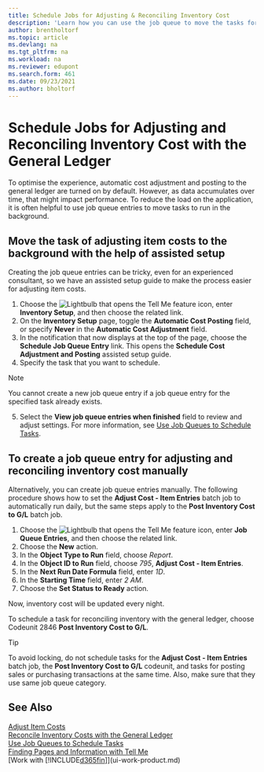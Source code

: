 ```yaml
---
title: Schedule Jobs for Adjusting & Reconciling Inventory Cost
description: 'Learn how you can use the job queue to move the tasks for adjusting inventory cost or reconciling it with the general ledger to the background. For example, if your company runs many tasks or processes many transactions.'
author: brentholtorf
ms.topic: article
ms.devlang: na
ms.tgt_pltfrm: na
ms.workload: na
ms.reviewer: edupont
ms.search.form: 461
ms.date: 09/23/2021
ms.author: bholtorf
---
```

# Schedule Jobs for Adjusting and Reconciling Inventory Cost with the General Ledger

To optimise the experience, automatic cost adjustment and posting to the general ledger are turned on by default. However, as data accumulates over time, that might impact performance. To reduce the load on the application, it is often helpful to use job queue entries to move tasks to run in the background.

## Move the task of adjusting item costs to the background with the help of assisted setup

Creating the job queue entries can be tricky, even for an experienced consultant, so we have an assisted setup guide to make the process easier for adjusting item costs.  

1. Choose the ![Lightbulb that opens the Tell Me feature](media/ui-search/search_small.png "Tell me what you want to do") icon, enter **Inventory Setup**, and then choose the related link.  
2. On the **Inventory Setup** page, toggle the **Automatic Cost Posting** field, or specify **Never** in the **Automatic Cost Adjustment** field.  
3. In the notification that now displays at the top of the page, choose the **Schedule Job Queue Entry** link. This opens the **Schedule Cost Adjustment and Posting** assisted setup guide.  
4. Specify the task that you want to schedule.  

  > [!NOTE]
  > You cannot create a new job queue entry if a job queue entry for the specified task already exists.

5. Select the **View job queue entries when finished** field to review and adjust settings. For more information, see [Use Job Queues to Schedule Tasks](admin-job-queues-schedule-tasks.md).  

## To create a job queue entry for adjusting and reconciling inventory cost manually

Alternatively, you can create job queue entries manually. The following procedure shows how to set the **Adjust Cost - Item Entries** batch job to automatically run daily, but the same steps apply to the **Post Inventory Cost to G/L** batch job.  

1. Choose the ![Lightbulb that opens the Tell Me feature](media/ui-search/search_small.png "Tell me what you want to do") icon, enter **Job Queue Entries**, and then choose the related link.  
2. Choose the **New** action.  
3. In the **Object Type to Run** field, choose *Report*.  
4. In the **Object ID to Run** field, choose *795*, **Adjust Cost - Item Entries**.  
5. In the **Next Run Date Formula** field, enter *1D*.
6. In the **Starting Time** field, enter *2 AM*.
7. Choose the **Set Status to Ready** action.

Now, inventory cost will be updated every night.  

To schedule a task for reconciling inventory with the general ledger, choose Codeunit 2846 **Post Inventory Cost to G/L**.

> [!TIP]
> To avoid locking, do not schedule tasks for the **Adjust Cost - Item Entries** batch job, the **Post Inventory Cost to G/L** codeunit, and tasks for posting sales or purchasing transactions at the same time. Also, make sure that they use same job queue category.

## See Also

[Adjust Item Costs](inventory-how-adjust-item-costs.md)  
[Reconcile Inventory Costs with the General Ledger](finance-how-to-post-inventory-costs-to-the-general-ledger.md)  
[Use Job Queues to Schedule Tasks](admin-job-queues-schedule-tasks.md)  
[Finding Pages and Information with Tell Me](ui-search.md)  
[Work with [!INCLUDE[d365fin](includes/d365fin_md.md)]](ui-work-product.md)  
